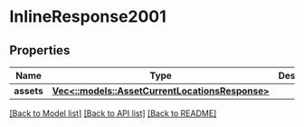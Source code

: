 # InlineResponse2001

## Properties
Name | Type | Description | Notes
------------ | ------------- | ------------- | -------------
**assets** | [**Vec<::models::AssetCurrentLocationsResponse>**](AssetCurrentLocationsResponse.md) |  | [optional] 

[[Back to Model list]](../README.md#documentation-for-models) [[Back to API list]](../README.md#documentation-for-api-endpoints) [[Back to README]](../README.md)


